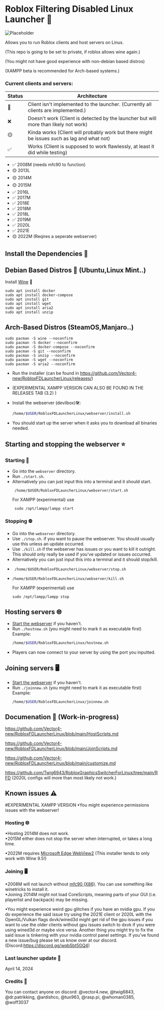 # Roblox Filtering Disabled Linux Launcher 🐧
![Placeholder](https://github.com/Vector4-new/RobloxFDLauncherLinux/assets/119701717/c7ecc390-2199-47c0-a278-8880205ead49)

Allows you to run Roblox clients and host servers on Linux.

(This repo is going to be set to private, if roblox allows wine again.)

(You might not have good experience with non-debian based distros)

(XAMPP beta is recommended for Arch-based systems.)

### Current clients and servers:
Status|Architecture
-|-
💩|Client isn't implemented to the launcher. (Currently all clients are implemented.)
❌|Doesn't work (Client is detected by the launcher but will more than likely not work)  
🟡|Kinda works (Client will probably work but there might be issues such as lag and what not)  
✅|Works (Client is supposed to work flawlessly, at least it did while testing)  

* ✅ 2008M (needs mfc90 to function)
* 🟡 2013L 
* 🟡 2014M 
* 🟡 2015M 
* ✅ 2016L
* ✅ 2017M
* ✅ 2018E
* ✅ 2018M
* ✅ 2018L
* ✅ 2019M
* ✅ 2020L
* ✅ 2021E
* 🟡 2022M (Reqires a seperate webserver)

## Install the Dependencies 📁

## Debian Based Distros 🍥 (Ubuntu,Linux Mint..)
Install [Wine](https://wiki.winehq.org/Download) 🍷
```
sudo apt install docker
sudo apt install docker-compose
sudo apt install git
sudo apt install wget
sudo apt install aria2
sudo apt install unzip
```
## Arch-Based Distros (SteamOS,Manjaro..)
```
sudo pacman -S wine --noconfirm
sudo pacman -S docker --noconfirm
sudo pacman -S docker-compose --noconfirm
sudo pacman -S git --noconfirm
sudo pacman -S unzip --noconfirm
sudo pacman -S wget --noconfirm
sudo pacman -S aria2 --noconfirm
```
* Run the installer (can be found in https://github.com/Vector4-new/RobloxFDLauncherLinux/releases/)
* (EXPERIMENTAL XAMPP VERSION CAN ALSO BE FOUND IN THE RELEASES TAB (3.2) )

* Install the webserver (devilbox)🛠️:
  ```sh
  /home/$USER/RobloxFDLauncherLinux/webserver/install.sh
  ```
*  You should start up the server when it asks you to download all binaries needed.
## Starting and stopping the webserver ⭐ 
### Starting 🚀
* Go into the `webserver` directory.
* Run `./start.sh`.
* Alternatively you can just input this into a terminal and it should start.
   ```
    /home/$USER/RobloxFDLauncherLinux/webserver/start.sh
   ```
   For XAMPP (experimental) use
   ```
    sudo /opt/lampp/lampp start
   ```
### Stopping ⛔
* Go into the `webserver` directory.
* Use `./stop.sh`. if you want to pause the webserver. You should usually use this unless an update occurred.
* Use `./kill.sh` if the webserver has issues or you want to kill it outright. This should only really be used if you've updated or issues occurred.
* Alternatively you can just input this into a terminal and it should stop/kill.
* ```
   /home/$USER/RobloxFDLauncherLinux/webserver/stop.sh
* ```
  /home/$USER/RobloxFDLauncherLinux/webserver/kill.sh
  ```
  For XAMPP (experimental) use
  ```
  sudo /opt/lampp/lampp stop
  ```
## Hosting servers 🌐
* [Start the webserver](https://github.com/Vector4-new/RobloxFDLauncherLinux#starting-and-stopping-the-webserver) if you haven't.
* Run `./hostnew.sh` (you might need to mark it as executable first)
  Example:
  ```sh
  /home/$USER/RobloxFDLauncherLinux/hostnew.sh
  ```
* Players can now connect to your server by using the port you inputted.
## Joining servers 🖥️
* [Start the webserver](https://github.com/Vector4-new/RobloxFDLauncherLinux#starting-and-stopping-the-webserver) if you haven't.
* Run `./joinnew.sh` (you might need to mark it as executable first)
  Example:
  ```sh
  /home/$USER/RobloxFDLauncherLinux/joinnew.sh
  ```
## Documenation 📄 (Work-in-progress)

https://github.com/Vector4-new/RobloxFDLauncherLinux/blob/main/HostScripts.md

https://github.com/Vector4-new/RobloxFDLauncherLinux/blob/main/JoinScripts.md

https://github.com/Vector4-new/RobloxFDLauncherLinux/blob/main/customize.md

https://github.com/Twig6943/RobloxGraphicsSwitcherForLinux/tree/main/RFD (2020L configs will more than most likely not work.)
## Known issues ⚠
#EXPERIMENTAL XAMPP VERSION
•You might experience permissions issues with the webserver!
### Hosting 🌐
•Hosting 2014M does not work.  
•2015M either does not stop the server when interrupted, or takes a long time.  

•2022M requires [Microsoft Edge WebView2](https://archive.org/details/edge-webview-2-runtime-123.0.2420.53) (This installer tends to only work with Wine 9.5!)
### Joining 🖥️
•2008M will not launch without [mfc90 (X86)](https://www.microsoft.com/en-us/download/details.aspx?id=26368). You can use something like winetricks to install it.  
•Joining 2014M might not load CoreScripts, meaning parts of your GUI (i.e. playerlist and backpack) may be missing.  

•You might experience weird gpu glitches if you have an nvidia gpu. If you do experience the said issue try using the 2021E client or 2020L with the OpenGL/Vulkan flags dxvk/wined3d might get rid of the gpu issues if you want to use the older clients without gpu issues switch to dxvk if you were using wined3d or maybe vice versa. Another thing you might try to fix the said issue is tinkering with your nvidia control panel settings. 
If you've found a new issue/bug please let us know over at our discord. (Discord:https://discord.gg/wqbSbt5GQ4)

### Last launcher update 🔔
April 14, 2024

### Credits 💯
You can contact anyone on discord:
@vector4.new, @twig6843, @dr.patrikking, @ardishco, @tux963, @rasp.pi, @whoman0385, @woff3037
